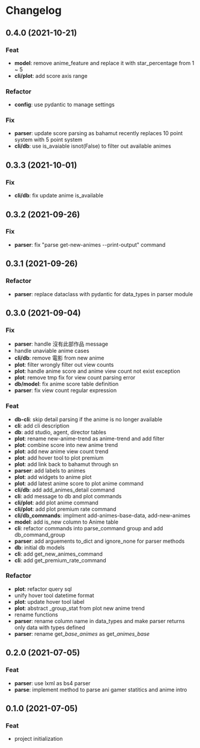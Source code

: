 # Changelog
## 0.4.0 (2021-10-21)

### Feat

- **model**: remove anime_feature and replace it with star_percentage from 1 ~ 5
- **cli/plot**: add score axis range

### Refactor

- **config**: use pydantic to manage settings

### Fix

- **parser**: update score parsing as bahamut recently replaces 10 point system with 5 point system
- **cli/db**: use is_avaiable isnot(False) to filter out available animes

## 0.3.3 (2021-10-01)

### Fix

- **cli/db**: fix update anime is_available

## 0.3.2 (2021-09-26)

### Fix

- **parser**: fix "parse get-new-animes --print-output" command

## 0.3.1 (2021-09-26)

### Refactor

- **parser**: replace dataclass with pydantic for data_types in parser module

## 0.3.0 (2021-09-04)

### Fix

- **parser**: handle 沒有此部作品 message
- handle unaviable anime cases
- **cli/db**: remove 電影 from new anime
- **plot**: filter wrongly filter out view counts
- **plot**: handle anime score and anime view count not exist exception
- **plot**: remove tmp fix for view count parsing error
- **db/model**: fix anime score table definition
- **parser**: fix view count regular expression

### Feat

- **db-cli**: skip detail parsing if the anime is no longer available
- **cli**: add cli description
- **db**: add studio, agent, director tables
- **plot**: rename new-anime-trend as anime-trend and add filter
- **plot**: combine score into new anime trend
- **plot**: add new anime view count trend
- **plot**: add hover tool to plot premium
- **plot**: add link back to bahamut through sn
- **parser**: add labels to animes
- **plot**: add widgets to anime plot
- **plot**: add latest anime score to plot anime command
- **cli/db**: add add_animes_detail command
- **cli**: add message to db and plot commands
- **cli/plot**: add plot anime command
- **cli/plot**: add plot premium rate command
- **cli/db_commands**: implment add-animes-base-data, add-new-animes
- **model**: add is_new column to Anime table
- **cli**: refactor commands into parse_command group and add db_command_group
- **parser**: add arguements to_dict and ignore_none for parser methods
- **db**: initial db models
- **cli**: add get_new_animes_command
- **cli**: add get_premium_rate_command

### Refactor

- **plot**: refactor query sql
- unify hover tool datetime format
- **plot**: update hover tool label
- **plot**: abstract _group_stat from plot new anime trend
- rename functions
- **parser**: rename column name in data_types and make parser returns only data with types defined
- **parser**: rename get_*_base_animes_* as get_*_animes_base_*

## 0.2.0 (2021-07-05)

### Feat

- **parser**: use lxml as bs4 parser
- **parse**: implement method to parse ani gamer statitics and anime intro

## 0.1.0 (2021-07-05)

### Feat

- project initialization

